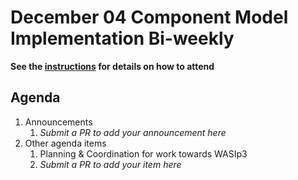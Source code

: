 # December 04 Component Model Implementation Bi-weekly

**See the [instructions](../README.md) for details on how to attend**

## Agenda
1. Announcements
    1. _Submit a PR to add your announcement here_
1. Other agenda items
    1. Planning & Coordination for work towards WASIp3
    2. _Submit a PR to add your item here_
